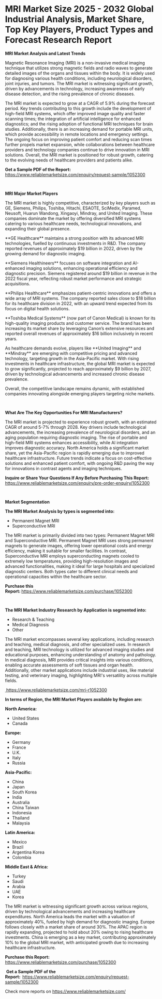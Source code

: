 <p><h1>MRI Market Size 2025 - 2032 Global Industrial Analysis, Market Share, Top Key Players, Product Types and Forecast Research Report</h1></p><p><strong>MRI Market Analysis and Latest Trends</strong></p>
<p><p>Magnetic Resonance Imaging (MRI) is a non-invasive medical imaging technique that utilizes strong magnetic fields and radio waves to generate detailed images of the organs and tissues within the body. It is widely used for diagnosing various health conditions, including neurological disorders, joint injuries, and tumors. The MRI market is witnessing significant growth, driven by advancements in technology, increasing awareness of early disease detection, and the rising prevalence of chronic diseases.</p><p>The MRI market is expected to grow at a CAGR of 5.9% during the forecast period. Key trends contributing to this growth include the development of high-field MRI systems, which offer improved image quality and faster scanning times; the integration of artificial intelligence for enhanced diagnostics; and the rising adoption of functional MRI techniques for brain studies. Additionally, there is an increasing demand for portable MRI units, which provide accessibility in remote locations and emergency settings. The ongoing focus on improving patient comfort and reducing scan times further propels market expansion, while collaborations between healthcare providers and technology companies continue to drive innovation in MRI solutions. Overall, the MRI market is positioned for robust growth, catering to the evolving needs of healthcare providers and patients alike.</p></p>
<p><strong>Get a Sample PDF of the Report:&nbsp;</strong> <a href="https://www.reliablemarketsize.com/enquiry/request-sample/1052300?utm_campaign=2925&utm_medium=2&utm_source=Github&utm_content=ia&utm_term=04032025&utm_id=mri">https://www.reliablemarketsize.com/enquiry/request-sample/1052300</a></p>
<p>&nbsp;</p>
<p><strong>MRI Major Market Players</strong></p>
<p><p>The MRI market is highly competitive, characterized by key players such as GE, Siemens, Philips, Toshiba, Hitachi, ESAOTE, SciMedix, Paramed, Neusoft, Huarun Wandong, Xingaoyi, Mindray, and United Imaging. These companies dominate the market by offering diversified MRI systems catering to various healthcare needs, technological innovations, and expanding their global presence.</p><p>**GE Healthcare** maintains a strong position with its advanced MRI technologies, fuelled by continuous investments in R&D. The company reported revenues of approximately $19 billion in 2022, driven by the growing demand for diagnostic imaging.</p><p>**Siemens Healthineers** focuses on software integration and AI-enhanced imaging solutions, enhancing operational efficiency and diagnostic precision. Siemens registered around $19 billion in revenue in the 2022 fiscal year, reflecting robust market performance and strategic acquisitions.</p><p>**Philips Healthcare** emphasizes patient-centric innovations and offers a wide array of MRI systems. The company reported sales close to $18 billion for its healthcare division in 2022, with an upward trend expected from its focus on digital health solutions.</p><p>**Toshiba Medical Systems** (now part of Canon Medical) is known for its high-quality imaging products and customer service. The brand has been increasing its market share by leveraging Canon’s extensive resources and reported overall revenues of approximately $16 billion inclusively in recent years.</p><p>As healthcare demands evolve, players like **United Imaging** and **Mindray** are emerging with competitive pricing and advanced technology, targeting growth in the Asia-Pacific market. With rising investments in healthcare infrastructure, the global MRI market is expected to grow significantly, projected to reach approximately $9 billion by 2027, driven by technological advancements and increased chronic disease prevalence.</p><p>Overall, the competitive landscape remains dynamic, with established companies innovating alongside emerging players targeting niche markets.</p></p>
<p>&nbsp;</p>
<p><strong>What Are The Key Opportunities For MRI Manufacturers?</strong></p>
<p><p>The MRI market is projected to experience robust growth, with an estimated CAGR of around 5-7% through 2028. Key drivers include technological advancements, the increasing prevalence of neurological disorders, and an aging population requiring diagnostic imaging. The rise of portable and high-field MRI systems enhances accessibility, while AI integration improves diagnostic accuracy. North America holds a significant market share, yet the Asia-Pacific region is rapidly emerging due to improved healthcare infrastructure. Future trends indicate a focus on cost-effective solutions and enhanced patient comfort, with ongoing R&D paving the way for innovations in contrast agents and imaging techniques.</p></p>
<p><strong>Inquire or Share Your Questions If Any Before Purchasing This Report:</strong> <a href="https://www.reliablemarketsize.com/enquiry/pre-order-enquiry/1052300?utm_campaign=2925&utm_medium=2&utm_source=Github&utm_content=ia&utm_term=04032025&utm_id=mri">https://www.reliablemarketsize.com/enquiry/pre-order-enquiry/1052300</a></p>
<p>&nbsp;</p>
<p><strong>Market Segmentation</strong></p>
<p><strong>The MRI Market Analysis by types is segmented into:</strong></p>
<p><ul><li>Permanent Magnet MRI</li><li>Superconductive MRI</li></ul></p>
<p><p>The MRI market is primarily divided into two types: Permanent Magnet MRI and Superconductive MRI. Permanent Magnet MRI uses strong permanent magnets to generate images, offering lower operational costs and energy efficiency, making it suitable for smaller facilities. In contrast, Superconductive MRI employs superconducting magnets cooled to extremely low temperatures, providing high-resolution images and advanced functionalities, making it ideal for large hospitals and specialized diagnostic centers. Both types cater to different clinical needs and operational capacities within the healthcare sector.</p></p>
<p><strong>Purchase this Report:&nbsp;</strong><a href="https://www.reliablemarketsize.com/purchase/1052300?utm_campaign=2925&utm_medium=2&utm_source=Github&utm_content=ia&utm_term=04032025&utm_id=mri">https://www.reliablemarketsize.com/purchase/1052300</a></p>
<p>&nbsp;</p>
<p><strong>The MRI Market Industry Research by Application is segmented into:</strong></p>
<p><ul><li>Research & Teaching</li><li>Medical Diagnosis</li><li>Other</li></ul></p>
<p><p>The MRI market encompasses several key applications, including research and teaching, medical diagnosis, and other specialized uses. In research and teaching, MRI technology is utilized for advanced imaging studies and educational purposes, enhancing understanding of anatomy and pathology. In medical diagnosis, MRI provides critical insights into various conditions, enabling accurate assessments of soft tissues and organ health. Additionally, other market applications include industrial uses, like material testing, and veterinary imaging, highlighting MRI's versatility across multiple fields.</p></p>
<p><a href="https://www.reliablemarketsize.com/mri-r1052300?utm_campaign=2925&utm_medium=2&utm_source=Github&utm_content=ia&utm_term=04032025&utm_id=mri">&nbsp;https://www.reliablemarketsize.com/mri-r1052300</a></p>
<p><strong>In terms of Region, the MRI Market Players available by Region are:</strong></p>
<p>
    <p> <strong> North America: </strong>
        <ul>
            <li>United States</li>
            <li>Canada</li>
        </ul>
        </p> 
    <p> <strong> Europe: </strong>
        <ul>
            <li>Germany</li>
            <li>France</li>
            <li>U.K.</li>
            <li>Italy</li>
            <li>Russia</li>
        </ul>
        </p> 
    <p> <strong> Asia-Pacific: </strong>
        <ul>
            <li>China</li>
            <li>Japan</li>
            <li>South Korea</li>
            <li>India</li>
            <li>Australia</li>
            <li>China Taiwan</li>
            <li>Indonesia</li>
            <li>Thailand</li>
            <li>Malaysia</li>
        </ul>
        </p> 
    <p> <strong> Latin America: </strong>
        <ul>
            <li>Mexico</li>
            <li>Brazil</li>
            <li>Argentina Korea</li>
            <li>Colombia</li>
        </ul>
        </p> 
    <p> <strong> Middle East & Africa: </strong>
        <ul>
            <li>Turkey</li>
            <li>Saudi</li>
            <li>Arabia</li>
            <li>UAE</li>
            <li>Korea</li>
        </ul>
    </p>
    </p>
<p><p>The MRI market is witnessing significant growth across various regions, driven by technological advancements and increasing healthcare expenditures. North America leads the market with a valuation of approximately 40%, fueled by high demand for diagnostic imaging. Europe follows closely with a market share of around 30%. The APAC region is rapidly expanding, projected to hold about 20% owing to rising healthcare investments. China is emerging as a key market, contributing approximately 10% to the global MRI market, with anticipated growth due to increasing healthcare infrastructure.</p></p>
<p><strong>Purchase this Report: </strong><a href="https://www.reliablemarketsize.com/purchase/1052300?utm_campaign=2925&utm_medium=2&utm_source=Github&utm_content=ia&utm_term=04032025&utm_id=mri">https://www.reliablemarketsize.com/purchase/1052300</a></p>
<p>&nbsp;<strong>Get a Sample PDF of the Report:&nbsp;&nbsp;</strong><a href="https://www.reliablemarketsize.com/enquiry/request-sample/1052300?utm_campaign=2925&utm_medium=2&utm_source=Github&utm_content=ia&utm_term=04032025&utm_id=mri">https://www.reliablemarketsize.com/enquiry/request-sample/1052300</a></p>
<p><strong></strong></p>
<p>Check more reports on <a href="https://www.reliablemarketsize.com/?utm_campaign=2925&utm_medium=2&utm_source=Github&utm_content=ia&utm_term=04032025&utm_id=mri">https://www.reliablemarketsize.com/</a></p>